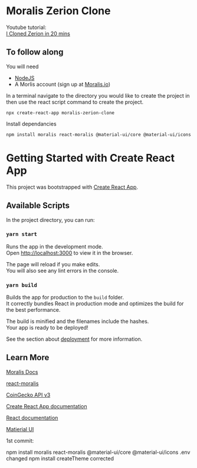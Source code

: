 # Moralis Zerion Clone

Youtube tutorial:<br>
[I Cloned Zerion in 20 mins](https://youtu.be/35oNV8Qv7-I)

## To follow along

You will need
* [NodeJS](https://nodejs.org/)
* A Morlis account (sign up at [Moralis.io](https://moralis.io/))

In a terminal navigate to the directory you would like to create the project in then use the react script command to create the project.

```
npx create-react-app moralis-zerion-clone
```

Install dependancies

```
npm install moralis react-moralis @material-ui/core @material-ui/icons
```

# Getting Started with Create React App

This project was bootstrapped with [Create React App](https://github.com/facebook/create-react-app).

## Available Scripts

In the project directory, you can run:

### `yarn start`

Runs the app in the development mode.\
Open [http://localhost:3000](http://localhost:3000) to view it in the browser.

The page will reload if you make edits.\
You will also see any lint errors in the console.

### `yarn build`

Builds the app for production to the `build` folder.\
It correctly bundles React in production mode and optimizes the build for the best performance.

The build is minified and the filenames include the hashes.\
Your app is ready to be deployed!

See the section about [deployment](https://facebook.github.io/create-react-app/docs/deployment) for more information.

## Learn More

[Moralis Docs](https://docs.moralis.io/#welcome-to-moralis-beta)

[react-moralis](https://github.com/MoralisWeb3/react-moralis)

[CoinGecko API v3](https://www.coingecko.com/api/documentations/v3)

[Create React App documentation](https://facebook.github.io/create-react-app/docs/getting-started)

[React documentation](https://reactjs.org/)

[Matierial UI](https://material-ui.com/)

1st commit:

npm install moralis react-moralis @material-ui/core @material-ui/icons
.env changed
npm install
createTheme corrected 
